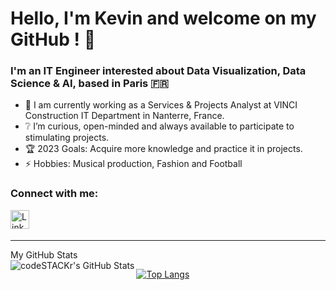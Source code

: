 # Hello, I'm Kevin and welcome on my GitHub ! 👋


### I'm an IT Engineer interested about Data Visualization, Data Science & AI, based in Paris :fr:

- 🔬 I am currently working as a Services & Projects Analyst at VINCI Construction IT Department in Nanterre, France.
- ❔ I’m curious, open-minded and always available to participate to stimulating projects.
- 🏆 2023 Goals: Acquire more knowledge and practice it in projects.
- ⚡ Hobbies: Musical production, Fashion and Football


### Connect with me:

[<img align="left" alt="LinkedIn" width="30px" src="https://upload.wikimedia.org/wikipedia/commons/thumb/c/ca/LinkedIn_logo_initials.png/640px-LinkedIn_logo_initials.png" />][LinkedIn]

<br />
<br />

---

<summary>My GitHub Stats</summary>

<img align="left" alt="codeSTACKr's GitHub Stats" src="https://github-readme-stats.codestackr.vercel.app/api?username=kevinnclas&show_icons=true&theme=gruvbox&hide_border=true" />

[![Top Langs](https://github-readme-stats.vercel.app/api/top-langs/?username=kevinnclas)](https://github.com/anuraghazra/github-readme-stats)



[LinkedIn]: https://www.linkedin.com/in/kevin-nicolas-78600/
[Kaggle]: https://www.kaggle.com/kevinnclas
